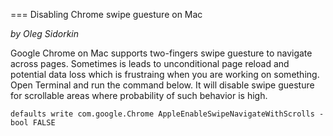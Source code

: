 === Disabling Chrome swipe guesture on Mac

_by Oleg Sidorkin_

Google Chrome on Mac supports two-fingers swipe guesture to navigate across pages.
Sometimes is leads to unconditional page reload and potential data loss which is
frustraing when you are working on something. Open Terminal and run the command
below. It will disable swipe guesture for scrollable areas where probability of such behavior is high.

```
defaults write com.google.Chrome AppleEnableSwipeNavigateWithScrolls -bool FALSE
```
